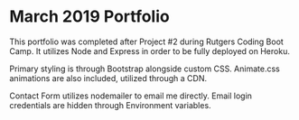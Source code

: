 # March 2019 Portfolio  

This portfolio was completed after Project #2 during Rutgers Coding Boot Camp. It utilizes Node and Express in order to be fully deployed on Heroku.

Primary styling is through Bootstrap alongside custom CSS. Animate.css animations are also included, utilized through a CDN.

Contact Form utilizes nodemailer to email me directly. Email login credentials are hidden through Environment variables.

